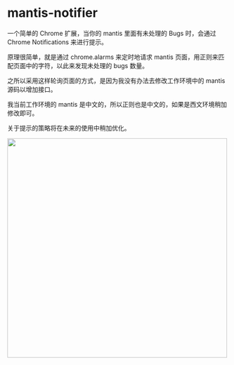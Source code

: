 # mantis-notifier

一个简单的 Chrome 扩展，当你的 mantis 里面有未处理的 Bugs 时，会通过 Chrome Notifications 来进行提示。

原理很简单，就是通过 chrome.alarms 来定时地请求 mantis 页面，用正则来匹配页面中的字符，以此来发现未处理的 bugs 数量。

之所以采用这样轮询页面的方式，是因为我没有办法去修改工作环境中的 mantis 源码以增加接口。

我当前工作环境的 mantis 是中文的，所以正则也是中文的，如果是西文环境稍加修改即可。

关于提示的策略将在未来的使用中稍加优化。

<img src="http://og9g58alt.bkt.clouddn.com/WX20180308-013614@2x.png" width="500">
